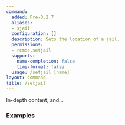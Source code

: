 ```yaml
---
command:
  added: Pre-0.2.7
  aliases:
  - sjail
  configuration: []
  description: Sets the location of a jail.
  permissions:
  - rcmds.setjail
  supports:
    name-completion: false
    time-format: false
  usage: /setjail [name]
layout: command
title: /setjail
---
```


In-depth content, and...

### Examples



